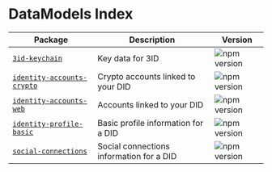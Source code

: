 # DataModels Index

| Package                                                           | Description                              | Version                                                                               |
| ----------------------------------------------------------------- | ---------------------------------------- | ------------------------------------------------------------------------------------- |
| [`3id-keychain`](./packages/3id-keychain)                         | Key data for 3ID                         | ![npm version](https://img.shields.io/npm/v/@datamodels/3id-keychain.svg)             |
| [`identity-accounts-crypto`](./packages/identity-accounts-crypto) | Crypto accounts linked to your DID       | ![npm version](https://img.shields.io/npm/v/@datamodels/identity-accounts-crypto.svg) |
| [`identity-accounts-web`](./packages/identity-accounts-web)       | Accounts linked to your DID              | ![npm version](https://img.shields.io/npm/v/@datamodels/identity-accounts-web.svg)    |
| [`identity-profile-basic`](./packages/identity-profile-basic)     | Basic profile information for a DID      | ![npm version](https://img.shields.io/npm/v/@datamodels/identity-profile-basic.svg)   |
| [`social-connections`](./packages/social-connections)             | Social connections information for a DID | ![npm version](https://img.shields.io/npm/v/@datamodels/social-connection.svg)        |
